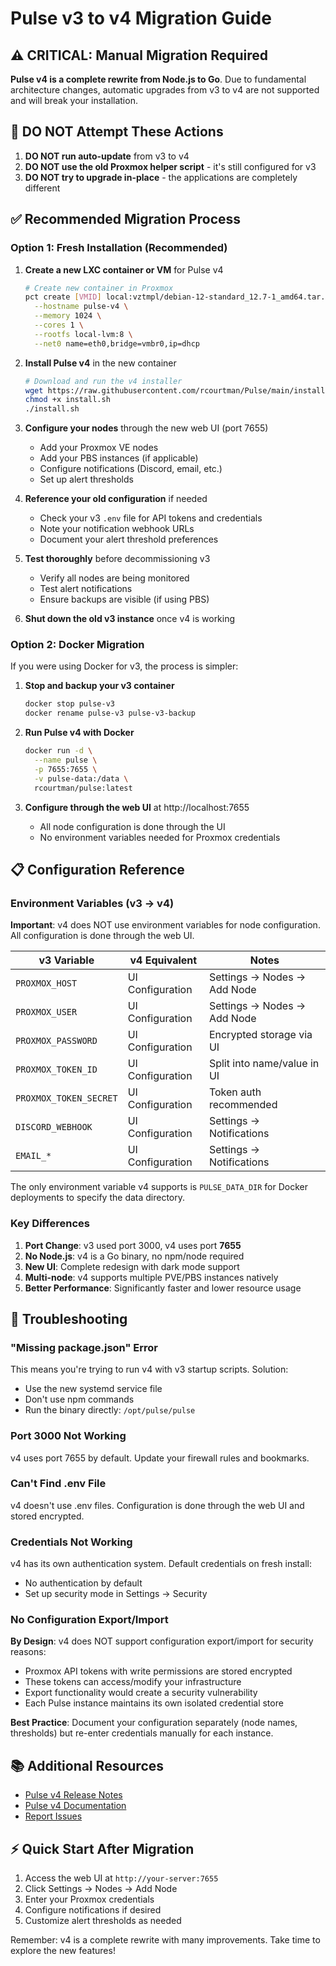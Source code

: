 # Pulse v3 to v4 Migration Guide

## ⚠️ CRITICAL: Manual Migration Required

**Pulse v4 is a complete rewrite from Node.js to Go**. Due to fundamental architecture changes, automatic upgrades from v3 to v4 are not supported and will break your installation.

## 🚫 DO NOT Attempt These Actions

1. **DO NOT run auto-update** from v3 to v4
2. **DO NOT use the old Proxmox helper script** - it's still configured for v3
3. **DO NOT try to upgrade in-place** - the applications are completely different

## ✅ Recommended Migration Process

### Option 1: Fresh Installation (Recommended)

1. **Create a new LXC container or VM** for Pulse v4
   ```bash
   # Create new container in Proxmox
   pct create [VMID] local:vztmpl/debian-12-standard_12.7-1_amd64.tar.zst \
     --hostname pulse-v4 \
     --memory 1024 \
     --cores 1 \
     --rootfs local-lvm:8 \
     --net0 name=eth0,bridge=vmbr0,ip=dhcp
   ```

2. **Install Pulse v4** in the new container
   ```bash
   # Download and run the v4 installer
   wget https://raw.githubusercontent.com/rcourtman/Pulse/main/install.sh
   chmod +x install.sh
   ./install.sh
   ```

3. **Configure your nodes** through the new web UI (port 7655)
   - Add your Proxmox VE nodes
   - Add your PBS instances (if applicable)
   - Configure notifications (Discord, email, etc.)
   - Set up alert thresholds

4. **Reference your old configuration** if needed
   - Check your v3 `.env` file for API tokens and credentials
   - Note your notification webhook URLs
   - Document your alert threshold preferences

5. **Test thoroughly** before decommissioning v3
   - Verify all nodes are being monitored
   - Test alert notifications
   - Ensure backups are visible (if using PBS)

6. **Shut down the old v3 instance** once v4 is working

### Option 2: Docker Migration

If you were using Docker for v3, the process is simpler:

1. **Stop and backup your v3 container**
   ```bash
   docker stop pulse-v3
   docker rename pulse-v3 pulse-v3-backup
   ```

2. **Run Pulse v4 with Docker**
   ```bash
   docker run -d \
     --name pulse \
     -p 7655:7655 \
     -v pulse-data:/data \
     rcourtman/pulse:latest
   ```

3. **Configure through the web UI** at http://localhost:7655
   - All node configuration is done through the UI
   - No environment variables needed for Proxmox credentials

## 📋 Configuration Reference

### Environment Variables (v3 → v4)

**Important**: v4 does NOT use environment variables for node configuration. All configuration is done through the web UI.

| v3 Variable | v4 Equivalent | Notes |
|------------|---------------|-------|
| `PROXMOX_HOST` | UI Configuration | Settings → Nodes → Add Node |
| `PROXMOX_USER` | UI Configuration | Settings → Nodes → Add Node |
| `PROXMOX_PASSWORD` | UI Configuration | Encrypted storage via UI |
| `PROXMOX_TOKEN_ID` | UI Configuration | Split into name/value in UI |
| `PROXMOX_TOKEN_SECRET` | UI Configuration | Token auth recommended |
| `DISCORD_WEBHOOK` | UI Configuration | Settings → Notifications |
| `EMAIL_*` | UI Configuration | Settings → Notifications |

The only environment variable v4 supports is `PULSE_DATA_DIR` for Docker deployments to specify the data directory.

### Key Differences

1. **Port Change**: v3 used port 3000, v4 uses port **7655**
2. **No Node.js**: v4 is a Go binary, no npm/node required
3. **New UI**: Complete redesign with dark mode support
4. **Multi-node**: v4 supports multiple PVE/PBS instances natively
5. **Better Performance**: Significantly faster and lower resource usage

## 🔧 Troubleshooting

### "Missing package.json" Error
This means you're trying to run v4 with v3 startup scripts. Solution:
- Use the new systemd service file
- Don't use npm commands
- Run the binary directly: `/opt/pulse/pulse`

### Port 3000 Not Working
v4 uses port 7655 by default. Update your firewall rules and bookmarks.

### Can't Find .env File
v4 doesn't use .env files. Configuration is done through the web UI and stored encrypted.

### Credentials Not Working
v4 has its own authentication system. Default credentials on fresh install:
- No authentication by default
- Set up security mode in Settings → Security

### No Configuration Export/Import
**By Design**: v4 does NOT support configuration export/import for security reasons:
- Proxmox API tokens with write permissions are stored encrypted
- These tokens can access/modify your infrastructure
- Export functionality would create a security vulnerability
- Each Pulse instance maintains its own isolated credential store

**Best Practice**: Document your configuration separately (node names, thresholds) but re-enter credentials manually for each instance.

## 📚 Additional Resources

- [Pulse v4 Release Notes](https://github.com/rcourtman/Pulse/releases/tag/v4.0.0)
- [Pulse v4 Documentation](https://github.com/rcourtman/Pulse#readme)
- [Report Issues](https://github.com/rcourtman/Pulse/issues)

## ⚡ Quick Start After Migration

1. Access the web UI at `http://your-server:7655`
2. Click Settings → Nodes → Add Node
3. Enter your Proxmox credentials
4. Configure notifications if desired
5. Customize alert thresholds as needed

Remember: v4 is a complete rewrite with many improvements. Take time to explore the new features!